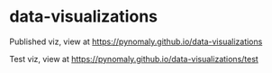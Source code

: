# data-visualizations

Published viz, view at https://pynomaly.github.io/data-visualizations

Test viz, view at https://pynomaly.github.io/data-visualizations/test
